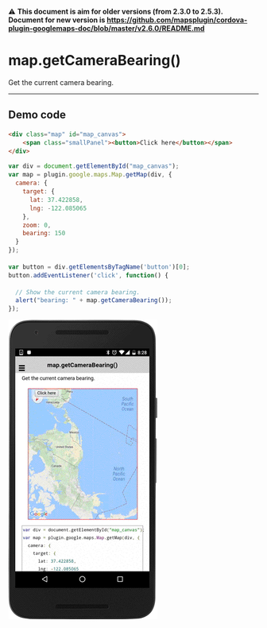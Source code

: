 :warning: **This document is aim for older versions (from 2.3.0 to 2.5.3).
Document for new version is https://github.com/mapsplugin/cordova-plugin-googlemaps-doc/blob/master/v2.6.0/README.md**

# map.getCameraBearing()

Get the current camera bearing.

------------------------------------------------------------

## Demo code

```html
<div class="map" id="map_canvas">
    <span class="smallPanel"><button>Click here</button></span>
</div>
```

```js
var div = document.getElementById("map_canvas");
var map = plugin.google.maps.Map.getMap(div, {
  camera: {
    target: {
      lat: 37.422858,
      lng: -122.085065
    },
    zoom: 0,
    bearing: 150
  }
});

var button = div.getElementsByTagName('button')[0];
button.addEventListener('click', function() {

  // Show the current camera bearing.
  alert("bearing: " + map.getCameraBearing());
});
```

![](image.gif)
